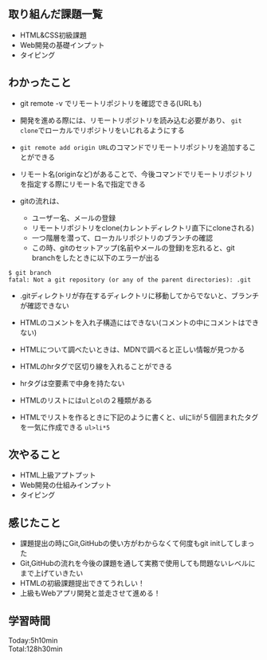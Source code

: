 ## 取り組んだ課題一覧
- HTML&CSS初級課題
- Web開発の基礎インプット
- タイピング
## わかったこと
- git remote -v でリモートリポジトリを確認できる(URLも)

- 開発を進める際には、リモートリポジトリを読み込む必要があり、
`git clone`でローカルでリポジトリをいじれるようにする

 - `git remote add origin URL`のコマンドでリモートリポジトリを追加することができる

- リモート名(originなど)があることで、今後コマンドでリモートリポジトリを指定する際にリモート名で指定できる

- gitの流れは、
  - ユーザー名、メールの登録
  - リモートリポジトリをclone(カレントディレクトリ直下にcloneされる)
  - 一つ階層を潜って、ローカルリポジトリのブランチの確認
  - この時、gitのセットアップ(名前やメールの登録)を忘れると、git branchをしたときに以下のエラーが出る
```
$ git branch
fatal: Not a git repository (or any of the parent directories): .git
```
- .gitディレクトリが存在するディレクトリに移動してからでないと、ブランチが確認できない

- HTMLのコメントを入れ子構造にはできない(コメントの中にコメントはできない)

- HTMLについて調べたいときは、MDNで調べると正しい情報が見つかる

- HTMLのhrタグで区切り線を入れることができる
- hrタグは空要素で中身を持たない

- HTMLのリストには`ul`と`ol`の２種類がある

- HTMLでリストを作るときに下記のように書くと、ulにliが５個囲まれたタグを一気に作成できる
`ul>li*5`

## 次やること
- HTML上級アプトプット
- Web開発の仕組みインプット
- タイピング

## 感じたこと
- 課題提出の時にGit,GitHubの使い方がわからなくて何度もgit initしてしまった
- Git,GitHubの流れを今後の課題を通して実務で使用しても問題ないレベルにまで上げていきたい
- HTMLの初級課題提出できてうれしい！
- 上級もWebアプリ開発と並走させて進める！
  
## 学習時間
Today:5h10min  
Total:128h30min
